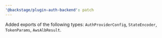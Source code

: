 ```yaml
---
'@backstage/plugin-auth-backend': patch
---
```


Added exports of the following types: `AuthProviderConfig`, `StateEncoder`, `TokenParams`, `AwsAlbResult`.
